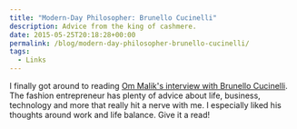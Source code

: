 ```yaml
---
title: "Modern-Day Philosopher: Brunello Cucinelli"
description: Advice from the king of cashmere.
date: 2015-05-25T20:18:28+00:00
permalink: /blog/modern-day-philosopher-brunello-cucinelli/
tags:
  - Links
---
```


I finally got around to reading [Om Malik's interview with Brunello Cucinelli](http://pi.co/brunello-cucinelli-2/). The fashion entrepreneur has plenty of advice about life, business, technology and more that really hit a nerve with me. I especially liked his thoughts around work and life balance. Give it a read!
